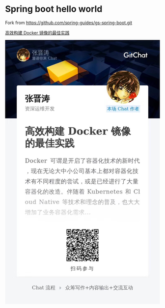 # Spring boot hello world

Fork from https://github.com/spring-guides/gs-spring-boot.git

[高效构建 Docker 镜像的最佳实践](https://gitbook.cn/gitchat/activity/5cd527e864de19331ba79278)

![](docs/pic.jpg)
